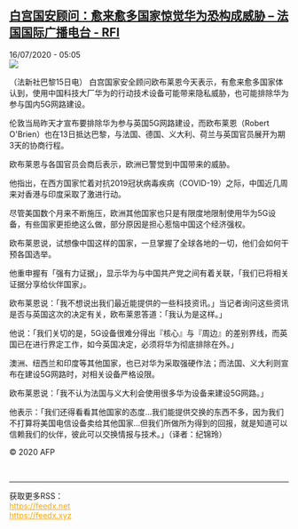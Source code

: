 <!--1594875318000-->
[白宫国安顾问：愈来愈多国家惊觉华为恐构成威胁 – 法国国际广播电台 - RFI](http://www.rfi.fr//cn/contenu/20200716-%E7%99%BD%E5%AE%AB%E5%9B%BD%E5%AE%89%E9%A1%BE%E9%97%AE%E6%84%88%E6%9D%A5%E6%84%88%E5%A4%9A%E5%9B%BD%E5%AE%B6%E6%83%8A%E8%A7%89%E5%8D%8E%E4%B8%BA%E6%81%90%E6%9E%84%E6%88%90%E5%A8%81%E8%83%81)
------

<div>16/07/2020 - 05:05</div><img src="https://s.rfi.fr/media/display/ae367b4e-c716-11ea-8cf9-005056bff430/w:310/p:16x9/int0003b.200716110502.jpg"><div class="t-content__body u-clearfix"><div class="m-interstitial"></div><p>（法新社巴黎15日电）    白宫国家安全顾问欧布莱恩今天表示，有愈来愈多国家体认到，使用中国科技大厂华为的行动技术设备可能带来隐私威胁，也可能排除华为参与国内5G网路建设。</p><p>    伦敦当局昨天才宣布要排除华为参与英国5G网路建设，而欧布莱恩（Robert O'Brien）也在13日抵达巴黎，与法国、德国、义大利、荷兰与英国官员展开为期3天的协商行程。</p><p>    欧布莱恩与各国官员会商后表示，欧洲已警觉到中国带来的威胁。</p><p>    他指出，在西方国家忙着对抗2019冠状病毒疾病（COVID-19）之际，中国近几周来对香港与印度采取了激进行动。</p><p>    尽管美国数个月来不断施压，欧洲其他国家也只是有限度地限制使用华为5G设备，有些国家更拒绝这么做，部分原因是担心惹恼中国这个经济强权。</p><p>    欧布莱恩说，试想像中国这样的国家，一旦掌握了全球各地的一切，他们会如何干预各国选举。</p><p>    他重申握有「强有力证据」，显示华为与中国共产党之间有着关联，「我们已将相关证据分享给伙伴国家」。</p><p>    欧布莱恩说：「我不想说出我们最近能提供的一些科技资讯。」当记者询问这些资讯是否与英国这次的决定有关，欧布莱恩答道：「我认为是这样。」</p><p>    他说：「我们关切的是，5G设备很难分得出『核心』与『周边』的差别界线，而英国已在进行界定工作，如今英国决定，必须将华为彻底排除在外。」</p><p>    澳洲、纽西兰和印度等其他国家，也已对华为采取强硬作法；而法国、义大利则宣布在建设5G网路时，对相关设备严格设限。</p><p>    欧布莱恩说：「我不认为法国与义大利会使用很多华为设备来建设5G网路。」</p><p>    他表示：「我们还得看看其他国家的态度…我们能提供交换的东西不多，因为我们不打算将美国电信设备卖给其他国家…但我们所做所为得到的回报，就是知道可以信赖我们的伙伴，彼此可以交换情报与技术。」（译者：纪锦玲）</p><p class="t-copyright">© 2020 AFP</p>        </div><br><hr><div>获取更多RSS：<br><a href="https://feedx.net" style="color:orange" target="_blank">https://feedx.net</a> <br><a href="https://feedx.xyz" style="color:orange" target="_blank">https://feedx.xyz</a><br></div>
